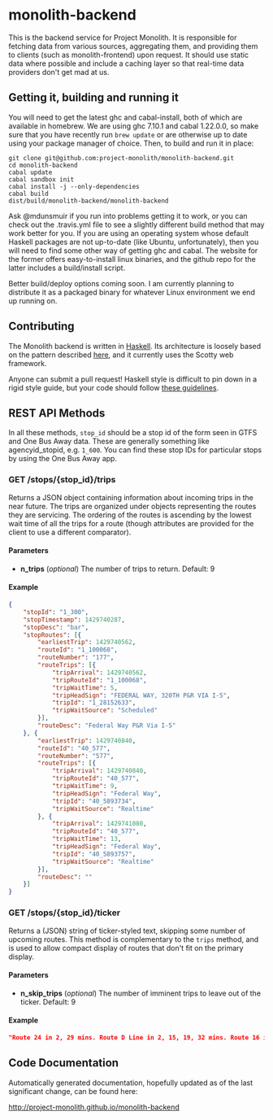 # monolith-backend

This is the backend service for Project Monolith. It is responsible for
fetching data from various sources, aggregating them, and providing them to
clients (such as monolith-frontend) upon request. It should use static data
where possible and include a caching layer so that real-time data providers
don't get mad at us.

## Getting it, building and running it

You will need to get the latest ghc and cabal-install, both of which are 
available in homebrew. We are using ghc 7.10.1 and cabal 1.22.0.0, so make
sure that you have recently run `brew update` or are otherwise up to date
using your package manager of choice. Then, to build and run it in place:

    git clone git@github.com:project-monolith/monolith-backend.git
    cd monolith-backend
    cabal update
    cabal sandbox init
    cabal install -j --only-dependencies
    cabal build
    dist/build/monolith-backend/monolith-backend

Ask @mdunsmuir if you run into problems getting it to work, or you can check
out the .travis.yml file to see a slightly different build method that may
work better for you. If you are using
an operating system whose default Haskell packages are not up-to-date (like
Ubuntu, unfortunately), then you will need to find some other way of getting
ghc and cabal. The website for the former offers easy-to-install linux
binaries, and the github repo for the latter includes a build/install script.

Better build/deploy options coming soon. I am currently planning to distribute
it as a packaged binary for whatever Linux environment we end up running on.

## Contributing

The Monolith backend is written in [Haskell](https://www.haskell.org). Its
architecture is loosely based on the pattern described
[here](https://www.fpcomplete.com/user/meiersi/the-service-pattern), and it
currently uses the Scotty web framework.

Anyone can submit a pull request! Haskell style is difficult to pin down in
a rigid style guide, but your code should follow
[these guidelines](https://github.com/tibbe/haskell-style-guide/blob/master/haskell-style.md).

## REST API Methods

In all these methods, `stop_id` should be a stop id of the form seen in GTFS
and One Bus Away data. These are generally something like agencyid_stopid,
e.g. `1_600`. You can find these stop IDs for particular stops by using the
One Bus Away app.

### GET /stops/{stop_id}/trips

Returns a JSON object containing information about incoming trips in the near
future. The trips are organized under objects representing the routes they are
servicing. The ordering of the routes is ascending by the lowest wait time of all
the trips for a route (though attributes are provided for the client to use a
different comparator).

#### Parameters

* **n_trips** (*optional*) The number of trips to return. Default: 9

#### Example

```json
{
    "stopId": "1_300",
    "stopTimestamp": 1429740287,
    "stopDesc": "bar",
    "stopRoutes": [{
        "earliestTrip": 1429740562,
        "routeId": "1_100068",
        "routeNumber": "177",
        "routeTrips": [{
            "tripArrival": 1429740562,
            "tripRouteId": "1_100068",
            "tripWaitTime": 5,
            "tripHeadSign": "FEDERAL WAY, 320TH P&R VIA I-5",
            "tripId": "1_28152633",
            "tripWaitSource": "Scheduled"
        }],
        "routeDesc": "Federal Way P&R Via I-5"
    }, {
        "earliestTrip": 1429740840,
        "routeId": "40_577",
        "routeNumber": "577",
        "routeTrips": [{
            "tripArrival": 1429740840,
            "tripRouteId": "40_577",
            "tripWaitTime": 9,
            "tripHeadSign": "Federal Way",
            "tripId": "40_5893734",
            "tripWaitSource": "Realtime"
        }, {
            "tripArrival": 1429741080,
            "tripRouteId": "40_577",
            "tripWaitTime": 13,
            "tripHeadSign": "Federal Way",
            "tripId": "40_5893757",
            "tripWaitSource": "Realtime"
        }],
        "routeDesc": ""
    }]
}
```
### GET /stops/{stop_id}/ticker

Returns a (JSON) string of ticker-styled text, skipping some number of
upcoming routes. This method is complementary to the `trips` method, and
is used to allow compact display of routes that don't fit on the primary
display.

#### Parameters

* **n_skip_trips** (*optional*) The number of imminent trips to leave out of the ticker. Default: 9

#### Example

```json
"Route 24 in 2, 29 mins. Route D Line in 2, 15, 19, 32 mins. Route 16 in 4, 23 mins. Route 5 in 6, 20 mins. Route 13 in 9, 26, 33 mins. Route 26 in 13, 35 mins. Route 18 in 32 mins."
```

## Code Documentation

Automatically generated documentation, hopefully updated as of the last significant change, can be found here:

http://project-monolith.github.io/monolith-backend
